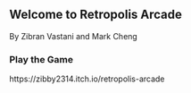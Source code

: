 ## Welcome to Retropolis Arcade

By Zibran Vastani and Mark Cheng

### Play the Game
<link> https://zibby2314.itch.io/retropolis-arcade
